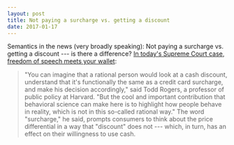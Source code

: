 ```yaml
---
layout: post
title: Not paying a surcharge vs. getting a discount
date: 2017-01-17
---
```


Semantics in the news (very broadly speaking): Not paying a surcharge vs.
getting a discount --- is there a difference? [In today's Supreme Court case,
freedom of speech meets your wallet][538]:

>"You can imagine that a rational person would look at a cash discount,
>understand that it's functionally the same as a credit card surcharge, and make
>his decision accordingly," said Todd Rogers, a professor of public policy at
>Harvard. "But the cool and important contribution that behavioral science can
>make here is to highlight how people behave in reality, which is not in this
>so-called rational way." The word "surcharge," he said, prompts consumers to
>think about the price differential in a way that "discount" does not --- which,
>in turn, has an effect on their willingness to use cash.

[538]: https://fivethirtyeight.com/features/in-todays-supreme-court-case-freedom-of-speech-meets-your-wallet/

